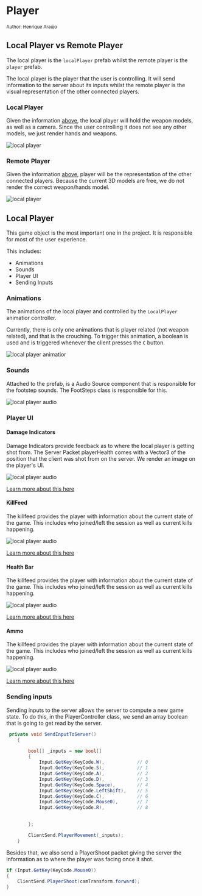 # Player
<sub>Author: Henrique Araújo</sup>
## Local Player vs Remote Player

The local player is the ````localPlayer```` prefab whilst the remote player is the ``player`` prefab. 

The local player is the player that the user is controlling. It will send information to the server about its inputs whilst the remote player is the visual representation of the other connected players.

### Local Player

Given the information [above](#local-player-vs-remote-player), the local player will hold the weapon models, as well as a camera. Since the user controlling it does not see any other models, we just render hands and weapons.

![local player](remote_local/localPlayer.PNG)

### Remote Player

Given the information [above](#local-player-vs-remote-player), player will be the representation of the other connected players. Because the current 3D models are free, we do not render the correct weapon/hands model. 

![local player](remote_local/remotePlayer.PNG)

## Local Player

This game object is the most important one in the project. It is responsible for most of the user experience.

This includes:

+ Animations
+ Sounds
+ Player UI
+ Sending Inputs

### Animations

The animations of the local player and controlled by the ``LocalPlayer`` animatior controller.

Currently, there is only one animations that is player related (not weapon related), and that is the crouching. To trigger this animation, a boolean is used and is triggered whenever the client presses the ``C`` button.

![local player animatior](remote_local/local_player_animator.PNG)

### Sounds

Attached to the prefab, is a Audio Source component that is responsible for the footstep sounds. The FootSteps class is responsible for this.

![local player audio](remote_local/localplayer_audio.PNG)

### Player UI
#### Damage Indicators

Damage Indicators provide feedback as to where the local player is getting shot from. The Server Packet playerHealth comes with a Vector3 of the position that the client was shot from on the server. We render an image on the player's UI.

![local player audio](remote_local/local_di.PNG)

[Learn more about this here](../player/client_player.md#damage-indicators)

#### KillFeed

The killfeed provides the player with information about the current state of the game. This includes who joined/left the session as well as current kills happening.

![local player audio](remote_local/local_feed.PNG)

[Learn more about this here](../player/client_player.md#killfeed)

#### Health Bar

The killfeed provides the player with information about the current state of the game. This includes who joined/left the session as well as current kills happening.

![local player audio](remote_local/local_feed.PNG)

[Learn more about this here](../player/client_player.md#health-bar)

#### Ammo

The killfeed provides the player with information about the current state of the game. This includes who joined/left the session as well as current kills happening.

![local player audio](remote_local/local_feed.PNG)

[Learn more about this here](../player/client_player.md#ammution)

### Sending inputs

Sending inputs to the server allows the server to compute a new game state. To do this, in the PlayerController class, we send an array boolean that is going to get read by the server.

```c#
 private void SendInputToServer()
    { 

        bool[] _inputs = new bool[]
        {
            Input.GetKey(KeyCode.W),            // 0
            Input.GetKey(KeyCode.S),            // 1
            Input.GetKey(KeyCode.A),            // 2
            Input.GetKey(KeyCode.D),            // 3
            Input.GetKey(KeyCode.Space),        // 4
            Input.GetKey(KeyCode.LeftShift),    // 5
            Input.GetKey(KeyCode.C),            // 6
            Input.GetKey(KeyCode.Mouse0),       // 7 
            Input.GetKey(KeyCode.R),            // 8

            
        };

        ClientSend.PlayerMovement(_inputs);
    }
```

Besides that, we also send a PlayerShoot packet giving the server the information as to where the player was facing once it shot.

```c#
if (Input.GetKey(KeyCode.Mouse0))
{
    ClientSend.PlayerShoot(camTransform.forward);
}
```